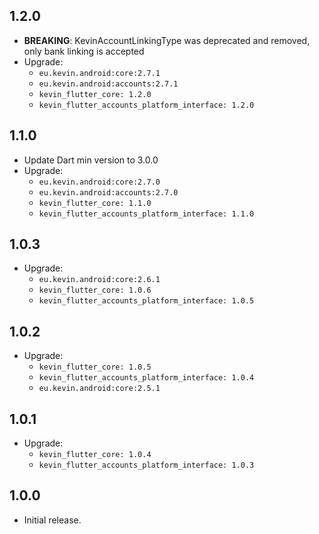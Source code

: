 ## 1.2.0

* **BREAKING**: KevinAccountLinkingType was deprecated and removed, only bank linking is accepted
* Upgrade:
    - `eu.kevin.android:core:2.7.1`
    - `eu.kevin.android:accounts:2.7.1`
    - `kevin_flutter_core: 1.2.0`
    - `kevin_flutter_accounts_platform_interface: 1.2.0`

## 1.1.0

* Update Dart min version to 3.0.0
* Upgrade:
    - `eu.kevin.android:core:2.7.0`
    - `eu.kevin.android:accounts:2.7.0`
    - `kevin_flutter_core: 1.1.0`
    - `kevin_flutter_accounts_platform_interface: 1.1.0`

## 1.0.3

* Upgrade:
    - `eu.kevin.android:core:2.6.1`
    - `kevin_flutter_core: 1.0.6`
    - `kevin_flutter_accounts_platform_interface: 1.0.5`

## 1.0.2

* Upgrade:
    - `kevin_flutter_core: 1.0.5`
    - `kevin_flutter_accounts_platform_interface: 1.0.4`
    - `eu.kevin.android:core:2.5.1`

## 1.0.1

* Upgrade:
    - `kevin_flutter_core: 1.0.4`
    - `kevin_flutter_accounts_platform_interface: 1.0.3`

## 1.0.0

* Initial release.